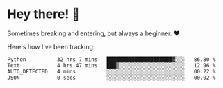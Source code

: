 # Hey there! 👋
Sometimes breaking and entering, but always a beginner. ❤️

Here's how I've been tracking:
<!--START_SECTION:waka-->

```text
Python          32 hrs 7 mins   █████████████████████▓░░░   86.80 %
Text            4 hrs 47 mins   ███▒░░░░░░░░░░░░░░░░░░░░░   12.96 %
AUTO_DETECTED   4 mins          ░░░░░░░░░░░░░░░░░░░░░░░░░   00.22 %
JSON            0 secs          ░░░░░░░░░░░░░░░░░░░░░░░░░   00.02 %
```

<!--END_SECTION:waka-->
